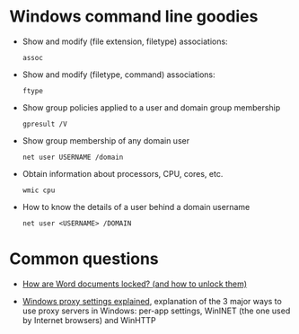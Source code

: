 # Windows command line goodies
- Show and modify (file extension, filetype) associations: 
  ```
  assoc
  ```
- Show and modify (filetype, command) associations:
  ```
  ftype
  ```
- Show group policies applied to a user and domain group membership
  ```
  gpresult /V
  ```
- Show group membership of any domain user
  ```
  net user USERNAME /domain
  ```
- Obtain information about processors, CPU, cores, etc.
  ```
  wmic cpu
  ```
- How to know the details of a user behind a domain username
  ```
  net user <USERNAME> /DOMAIN
  ```
# Common questions

- [How are Word documents locked? (and how to unlock them)](https://support.microsoft.com/en-us/help/313472/the-document-is-locked-for-editing-by-another-user-error-message-when)

- [Windows proxy settings explained](https://securelink.net/en-be/insights/windows-proxy-settings-explained/), explanation of the 3 major ways to use proxy servers in Windows: per-app settings, WinINET (the one used by Internet browsers) and WinHTTP
